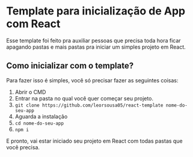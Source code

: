 # Template para inicialização de App com React

Esse template foi feito pra auxiliar pessoas que precisa toda hora ficar apagando pastas e mais pastas pra iniciar um simples projeto em React.

## Como inicializar com o template?

Para fazer isso é simples, você só precisar fazer as seguintes coisas:

1. Abrir o CMD
2. Entrar na pasta no qual você quer começar seu projeto.
3. `git clone https://github.com/leorsousa05/react-template nome-do-seu-app`
4. Aguarda a instalação
5. `cd nome-do-seu-app`
6. `npm i`

E pronto, vai estar iniciado seu projeto em React com todas pastas que você precisa.
